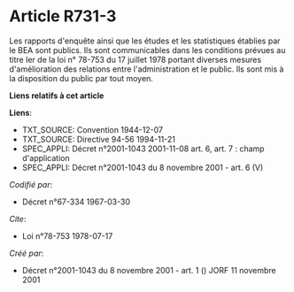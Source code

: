 # Article R731-3

Les rapports d'enquête ainsi que les études et les statistiques établies par le BEA sont publics. Ils sont communicables dans
les conditions prévues au titre Ier de la loi n° 78-753 du 17 juillet 1978 portant diverses mesures d'amélioration des
relations entre l'administration et le public. Ils sont mis à la disposition du public par tout moyen.

**Liens relatifs à cet article**

**Liens**:

  - TXT_SOURCE: Convention 1944-12-07
  - TXT_SOURCE: Directive 94-56 1994-11-21
  - SPEC_APPLI: Décret n°2001-1043 2001-11-08 art. 6, art. 7 : champ d'application
  - SPEC_APPLI: Décret n°2001-1043 du 8 novembre 2001 - art. 6 (V)

_Codifié par_:

  - Décret n°67-334 1967-03-30

_Cite_:

  - Loi n°78-753 1978-07-17

_Créé par_:

  - Décret n°2001-1043 du 8 novembre 2001 - art. 1 () JORF 11 novembre 2001
